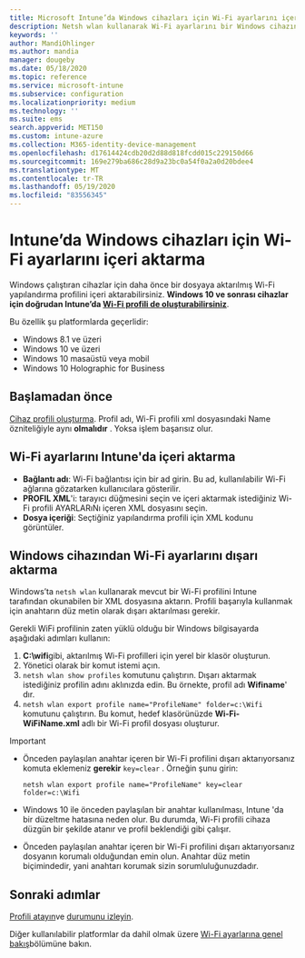 ```yaml
---
title: Microsoft Intune’da Windows cihazları için Wi-Fi ayarlarını içeri aktarma - Azure | Microsoft Docs
description: Netsh wlan kullanarak Wi-Fi ayarlarını bir Windows cihazından dışarı aktarın. Ardından, Windows 8.1, Windows 10 ve Windows Holographic for Business çalıştıran cihazlara Wi-Fi profili oluşturmak için bu dosyayı Intune’da içeri aktarın.
keywords: ''
author: MandiOhlinger
ms.author: mandia
manager: dougeby
ms.date: 05/18/2020
ms.topic: reference
ms.service: microsoft-intune
ms.subservice: configuration
ms.localizationpriority: medium
ms.technology: ''
ms.suite: ems
search.appverid: MET150
ms.custom: intune-azure
ms.collection: M365-identity-device-management
ms.openlocfilehash: d17614424cdb20d2d88d818fcdd015c229150d66
ms.sourcegitcommit: 169e279ba686c28d9a23bc0a54f0a2a0d20bdee4
ms.translationtype: MT
ms.contentlocale: tr-TR
ms.lasthandoff: 05/19/2020
ms.locfileid: "83556345"
---
```

# <a name="import-wi-fi-settings-for-windows-devices-in-intune"></a>Intune’da Windows cihazları için Wi-Fi ayarlarını içeri aktarma

Windows çalıştıran cihazlar için daha önce bir dosyaya aktarılmış Wi-Fi yapılandırma profilini içeri aktarabilirsiniz. **Windows 10 ve sonrası cihazlar için doğrudan Intune’da [Wi-Fi profili de oluşturabilirsiniz](wi-fi-settings-windows.md)**.

Bu özellik şu platformlarda geçerlidir:

- Windows 8.1 ve üzeri
- Windows 10 ve üzeri
- Windows 10 masaüstü veya mobil
- Windows 10 Holographic for Business

## <a name="before-you-begin"></a>Başlamadan önce

[Cihaz profili oluşturma](wi-fi-settings-configure.md). Profil adı, Wi-Fi profili xml dosyasındaki Name özniteliğiyle aynı **olmalıdır** . Yoksa işlem başarısız olur.

## <a name="import-the-wi-fi-settings-into-intune"></a>Wi-Fi ayarlarını Intune'da içeri aktarma

- **Bağlantı adı**: Wi-Fi bağlantısı için bir ad girin. Bu ad, kullanılabilir Wi-Fi ağlarına gözatarken kullanıcılara gösterilir.
- **PROFIL XML**'i: tarayıcı düğmesini seçin ve içeri aktarmak istediğiniz Wi-Fi profili AYARLARıNı içeren XML dosyasını seçin.
- **Dosya içeriği**: Seçtiğiniz yapılandırma profili için XML kodunu görüntüler.

## <a name="export-wi-fi-settings-from-a-windows-device"></a>Windows cihazından Wi-Fi ayarlarını dışarı aktarma

Windows’ta `netsh wlan` kullanarak mevcut bir Wi-Fi profilini Intune tarafından okunabilen bir XML dosyasına aktarın. Profili başarıyla kullanmak için anahtarın düz metin olarak dışarı aktarılması gerekir.

Gerekli WiFi profilinin zaten yüklü olduğu bir Windows bilgisayarda aşağıdaki adımları kullanın:

1. **C:\wifi**gibi, aktarılmış Wi-Fi profilleri için yerel bir klasör oluşturun.
2. Yönetici olarak bir komut istemi açın.
3. `netsh wlan show profiles` komutunu çalıştırın. Dışarı aktarmak istediğiniz profilin adını aklınızda edin. Bu örnekte, profil adı **Wifiname**' dır.
4. `netsh wlan export profile name="ProfileName" folder=c:\Wifi` komutunu çalıştırın. Bu komut, hedef klasörünüzde **Wi-Fi-WiFiName.xml** adlı bir Wi-Fi profil dosyası oluşturur.

> [!IMPORTANT]
>
> - Önceden paylaşılan anahtar içeren bir Wi-Fi profilini dışarı aktarıyorsanız komuta eklemeniz **gerekir** `key=clear` . Örneğin şunu girin: 
>
>   `netsh wlan export profile name="ProfileName" key=clear folder=c:\Wifi`
>
> - Windows 10 ile önceden paylaşılan bir anahtar kullanılması, Intune 'da bir düzeltme hatasına neden olur. Bu durumda, Wi-Fi profili cihaza düzgün bir şekilde atanır ve profil beklendiği gibi çalışır.
> - Önceden paylaşılan anahtar içeren bir Wi-Fi profilini dışarı aktarıyorsanız dosyanın korumalı olduğundan emin olun. Anahtar düz metin biçimindedir, yani anahtarı korumak sizin sorumluluğunuzdadır.

## <a name="next-steps"></a>Sonraki adımlar

[Profili atayın](device-profile-assign.md)ve [durumunu izleyin](device-profile-monitor.md).

Diğer kullanılabilir platformlar da dahil olmak üzere [Wi-Fi ayarlarına genel bakış](wi-fi-settings-configure.md)bölümüne bakın.
